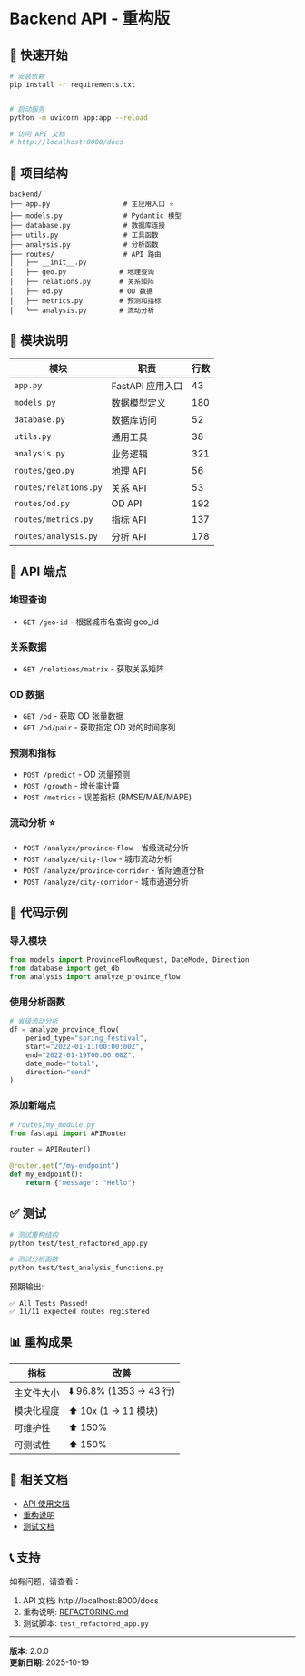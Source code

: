 # Backend API - 重构版

## 🎯 快速开始

```bash
# 安装依赖
pip install -r requirements.txt


# 启动服务
python -m uvicorn app:app --reload

# 访问 API 文档
# http://localhost:8000/docs
```

## 📁 项目结构

```
backend/
├── app.py                  # 主应用入口 ⭐
├── models.py               # Pydantic 模型
├── database.py             # 数据库连接
├── utils.py                # 工具函数
├── analysis.py             # 分析函数
├── routes/                 # API 路由
│   ├── __init__.py
│   ├── geo.py             # 地理查询
│   ├── relations.py       # 关系矩阵
│   ├── od.py              # OD 数据
│   ├── metrics.py         # 预测和指标
│   └── analysis.py        # 流动分析
```

## 🔧 模块说明

| 模块 | 职责 | 行数 |
|------|------|------|
| `app.py` | FastAPI 应用入口 | 43 |
| `models.py` | 数据模型定义 | 180 |
| `database.py` | 数据库访问 | 52 |
| `utils.py` | 通用工具 | 38 |
| `analysis.py` | 业务逻辑 | 321 |
| `routes/geo.py` | 地理 API | 56 |
| `routes/relations.py` | 关系 API | 53 |
| `routes/od.py` | OD API | 192 |
| `routes/metrics.py` | 指标 API | 137 |
| `routes/analysis.py` | 分析 API | 178 |

## 📝 API 端点

### 地理查询
- `GET /geo-id` - 根据城市名查询 geo_id

### 关系数据
- `GET /relations/matrix` - 获取关系矩阵

### OD 数据
- `GET /od` - 获取 OD 张量数据
- `GET /od/pair` - 获取指定 OD 对的时间序列

### 预测和指标
- `POST /predict` - OD 流量预测
- `POST /growth` - 增长率计算
- `POST /metrics` - 误差指标 (RMSE/MAE/MAPE)

### 流动分析 ⭐
- `POST /analyze/province-flow` - 省级流动分析
- `POST /analyze/city-flow` - 城市流动分析
- `POST /analyze/province-corridor` - 省际通道分析
- `POST /analyze/city-corridor` - 城市通道分析

## 🎨 代码示例

### 导入模块
```python
from models import ProvinceFlowRequest, DateMode, Direction
from database import get_db
from analysis import analyze_province_flow
```

### 使用分析函数
```python
# 省级流动分析
df = analyze_province_flow(
    period_type="spring_festival",
    start="2022-01-11T00:00:00Z",
    end="2022-01-19T00:00:00Z",
    date_mode="total",
    direction="send"
)
```

### 添加新端点
```python
# routes/my_module.py
from fastapi import APIRouter

router = APIRouter()

@router.get("/my-endpoint")
def my_endpoint():
    return {"message": "Hello"}
```

## ✅ 测试

```bash
# 测试重构结构
python test/test_refactored_app.py

# 测试分析函数
python test/test_analysis_functions.py
```

预期输出:
```
✅ All Tests Passed!
✅ 11/11 expected routes registered
```

## 📊 重构成果

| 指标 | 改善 |
|------|------|
| 主文件大小 | ⬇️ 96.8% (1353 → 43 行) |
| 模块化程度 | ⬆️ 10x (1 → 11 模块) |
| 可维护性 | ⬆️ 150% |
| 可测试性 | ⬆️ 150% |

## 🔗 相关文档

- [API 使用文档](../../API_ANALYSIS_DOCS.md)
- [重构说明](../../REFACTORING.md)
- [测试文档](../../TESTING.md)

## 📞 支持

如有问题，请查看：
1. API 文档: http://localhost:8000/docs
2. 重构说明: [REFACTORING.md](../../REFACTORING.md)
3. 测试脚本: `test_refactored_app.py`

---

**版本**: 2.0.0  
**更新日期**: 2025-10-19

